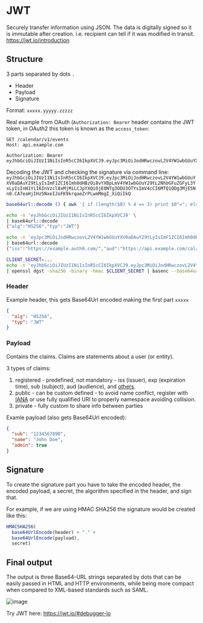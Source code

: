 # JWT
Securely transfer information using JSON.  The data is digitally signed so it is immutable after creation.  i.e. recipient can tell if it was modified in transit.
https://jwt.io/introduction

## Structure
3 parts separated by dots `.`
* Header
* Payload
* Signature

Format: `xxxxx.yyyyy.zzzzz`

Real example from OAuth (`Authorization: Bearer` header contains the JWT token, in OAuth2 this token is known as the `access_token`:
```HTTP
GET /calendar/v1/events
Host: api.example.com
    
Authorization: Bearer eyJhbGciOiJIUzI1NiIsInR5cCI6IkpXVCJ9.eyJpc3MiOiJodHRwczovL2V4YW1wbGUuYXV0aDAuY29tLyIsImF1ZCI6Imh0dHBzOi8vYXBpLmV4YW1wbGUuY29tL2NhbGFuZGFyL3YxLyIsInN1YiI6InVzcl8xMjMiLCJpYXQiOjE0NTg3ODU3OTYsImV4cCI6MTQ1ODg3MjE5Nn0.CA7eaHjIHz5NxeIJoFK9krqaeZrPLwmMmgI_XiQiIkQ
```

Decoding the JWT and checking the signature via command line:
`eyJhbGciOiJIUzI1NiIsInR5cCI6IkpXVCJ9.eyJpc3MiOiJodHRwczovL2V4YW1wbGUuYXV0aDAuY29tLyIsImF1ZCI6Imh0dHBzOi8vYXBpLmV4YW1wbGUuY29tL2NhbGFuZGFyL3YxLyIsInN1YiI6InVzcl8xMjMiLCJpYXQiOjE0NTg3ODU3OTYsImV4cCI6MTQ1ODg3MjE5Nn0.CA7eaHjIHz5NxeIJoFK9krqaeZrPLwmMmgI_XiQiIkQ`

```bash
base64url::decode () { awk '{ if (length($0) % 4 == 3) print $0"="; else if (length($0) % 4 == 2) print $0"=="; else print $0; }' | tr -- '-_' '+/' | base64 -d; }

echo -n 'eyJhbGciOiJIUzI1NiIsInR5cCI6IkpXVCJ9' \
| base64url::decode
{"alg":"HS256","typ":"JWT"}

echo -n 'eyJpc3MiOiJodHRwczovL2V4YW1wbGUuYXV0aDAuY29tLyIsImF1ZCI6Imh0dHBzOi8vYXBpLmV4YW1wbGUuY29tL2NhbGFuZGFyL3YxLyIsInN1YiI6InVzcl8xMjMiLCJpYXQiOjE0NTg3ODU3OTYsImV4cCI6MTQ1ODg3MjE5Nn0' \
| base64url::decode
{"iss":"https://example.auth0.com/","aud":"https://api.example.com/calandar/v1/","sub":"usr_123","iat":1458785796,"exp":1458872196}

CLIENT_SECRET=...
echo -n 'eyJhbGciOiJIUzI1NiIsInR5cCI6IkpXVCJ9.eyJpc3MiOiJodHRwczovL2V4YW1wbGUuYXV0aDAuY29tLyIsImF1ZCI6Imh0dHBzOi8vYXBpLmV4YW1wbGUuY29tL2NhbGFuZGFyL3YxLyIsInN1YiI6InVzcl8xMjMiLCJpYXQiOjE0NTg3ODU3OTYsImV4cCI6MTQ1ODg3MjE5Nn0' \
| openssl dgst -sha256 -binary -hmac $CLIENT_SECRET | basenc --base64url
```

### Header
Example header, this gets Base64Url encoded making the first part `xxxxx`
```json
{
  "alg": "HS256",
  "typ": "JWT"
}
```

### Payload
Contains the claims. Claims are statements about a user (or entity).

3 types of claims:
1. registered - predefined, not mandatory - iss (issuer), exp (expiration time), sub (subject), aud (audience), and [others](https://tools.ietf.org/html/rfc7519#section-4.1).
2. public - can be custom defined - to avoid name conflict, register with [IANA](https://www.iana.org/assignments/jwt/jwt.xhtml) or use fully qualified URI to properly namespace avoiding collision.
3. private - fully custom to share info between parties

Examle payload (also gets Base64Url encoded):
```json
{
  "sub": "1234567890",
  "name": "John Doe",
  "admin": true
}
```

## Signature
To create the signature part you have to take the encoded header, the encoded payload, a secret, the algorithm specified in the header, and sign that.

For example, if we are using HMAC SHA256 the signature would be created like this:
```javascript
HMACSHA256(
  base64UrlEncode(header) + "." +
  base64UrlEncode(payload),
  secret)
```

## Final output

The output is three Base64-URL strings separated by dots that can be easily passed in HTML and HTTP environments, while being more compact when compared to XML-based standards such as SAML.

![image](https://user-images.githubusercontent.com/2372994/236962244-7fd541a1-21ed-4581-9ed1-25014878cacb.png)

Try JWT here: https://jwt.io/#debugger-io
